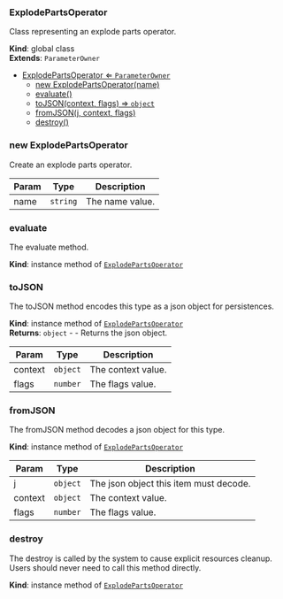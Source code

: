 <a name="ExplodePartsOperator"></a>

### ExplodePartsOperator 
Class representing an explode parts operator.

**Kind**: global class  
**Extends**: <code>ParameterOwner</code>  

* [ExplodePartsOperator ⇐ <code>ParameterOwner</code>](#ExplodePartsOperator)
    * [new ExplodePartsOperator(name)](#new-ExplodePartsOperator)
    * [evaluate()](#evaluate)
    * [toJSON(context, flags) ⇒ <code>object</code>](#toJSON)
    * [fromJSON(j, context, flags)](#fromJSON)
    * [destroy()](#destroy)

<a name="new_ExplodePartsOperator_new"></a>

### new ExplodePartsOperator
Create an explode parts operator.


| Param | Type | Description |
| --- | --- | --- |
| name | <code>string</code> | The name value. |

<a name="ExplodePartsOperator+evaluate"></a>

### evaluate
The evaluate method.

**Kind**: instance method of [<code>ExplodePartsOperator</code>](#ExplodePartsOperator)  
<a name="ExplodePartsOperator+toJSON"></a>

### toJSON
The toJSON method encodes this type as a json object for persistences.

**Kind**: instance method of [<code>ExplodePartsOperator</code>](#ExplodePartsOperator)  
**Returns**: <code>object</code> - - Returns the json object.  

| Param | Type | Description |
| --- | --- | --- |
| context | <code>object</code> | The context value. |
| flags | <code>number</code> | The flags value. |

<a name="ExplodePartsOperator+fromJSON"></a>

### fromJSON
The fromJSON method decodes a json object for this type.

**Kind**: instance method of [<code>ExplodePartsOperator</code>](#ExplodePartsOperator)  

| Param | Type | Description |
| --- | --- | --- |
| j | <code>object</code> | The json object this item must decode. |
| context | <code>object</code> | The context value. |
| flags | <code>number</code> | The flags value. |

<a name="ExplodePartsOperator+destroy"></a>

### destroy
The destroy is called by the system to cause explicit resources cleanup.
Users should never need to call this method directly.

**Kind**: instance method of [<code>ExplodePartsOperator</code>](#ExplodePartsOperator)  
